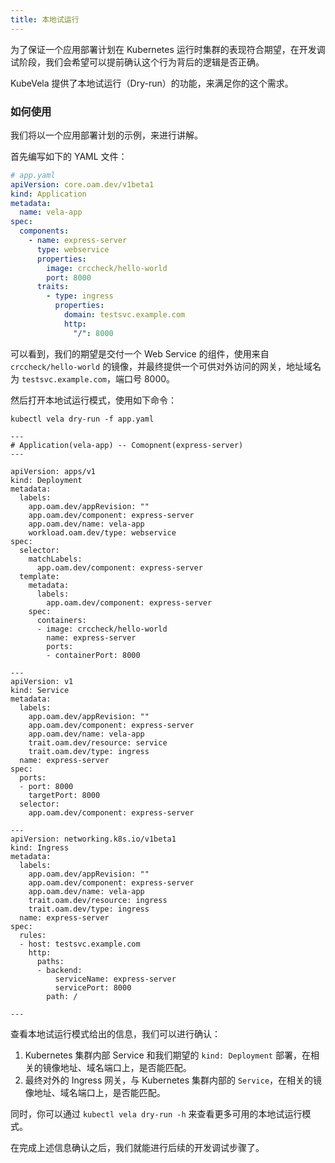 ```yaml
---
title: 本地试运行
---
```


为了保证一个应用部署计划在 Kubernetes 运行时集群的表现符合期望，在开发调试阶段，我们会希望可以提前确认这个行为背后的逻辑是否正确。

KubeVela 提供了本地试运行（Dry-run）的功能，来满足你的这个需求。

### 如何使用

我们将以一个应用部署计划的示例，来进行讲解。

首先编写如下的 YAML 文件：

```yaml
# app.yaml
apiVersion: core.oam.dev/v1beta1
kind: Application
metadata:
  name: vela-app
spec:
  components:
    - name: express-server
      type: webservice
      properties:
        image: crccheck/hello-world
        port: 8000
      traits:
        - type: ingress
          properties:
            domain: testsvc.example.com
            http:
              "/": 8000
```

可以看到，我们的期望是交付一个 Web Service 的组件，使用来自 `crccheck/hello-world` 的镜像，并最终提供一个可供对外访问的网关，地址域名为 `testsvc.example.com`，端口号 8000。

然后打开本地试运行模式，使用如下命令：

```shell
kubectl vela dry-run -f app.yaml
```
```console
---
# Application(vela-app) -- Comopnent(express-server)
---

apiVersion: apps/v1
kind: Deployment
metadata:
  labels:
    app.oam.dev/appRevision: ""
    app.oam.dev/component: express-server
    app.oam.dev/name: vela-app
    workload.oam.dev/type: webservice
spec:
  selector:
    matchLabels:
      app.oam.dev/component: express-server
  template:
    metadata:
      labels:
        app.oam.dev/component: express-server
    spec:
      containers:
      - image: crccheck/hello-world
        name: express-server
        ports:
        - containerPort: 8000

---
apiVersion: v1
kind: Service
metadata:
  labels:
    app.oam.dev/appRevision: ""
    app.oam.dev/component: express-server
    app.oam.dev/name: vela-app
    trait.oam.dev/resource: service
    trait.oam.dev/type: ingress
  name: express-server
spec:
  ports:
  - port: 8000
    targetPort: 8000
  selector:
    app.oam.dev/component: express-server

---
apiVersion: networking.k8s.io/v1beta1
kind: Ingress
metadata:
  labels:
    app.oam.dev/appRevision: ""
    app.oam.dev/component: express-server
    app.oam.dev/name: vela-app
    trait.oam.dev/resource: ingress
    trait.oam.dev/type: ingress
  name: express-server
spec:
  rules:
  - host: testsvc.example.com
    http:
      paths:
      - backend:
          serviceName: express-server
          servicePort: 8000
        path: /

---
```

查看本地试运行模式给出的信息，我们可以进行确认：

1. Kubernetes 集群内部 Service 和我们期望的 `kind: Deployment` 部署，在相关的镜像地址、域名端口上，是否能匹配。
2. 最终对外的 Ingress 网关，与 Kubernetes 集群内部的 `Service`，在相关的镜像地址、域名端口上，是否能匹配。

同时，你可以通过 `kubectl vela dry-run -h` 来查看更多可用的本地试运行模式。

在完成上述信息确认之后，我们就能进行后续的开发调试步骤了。
